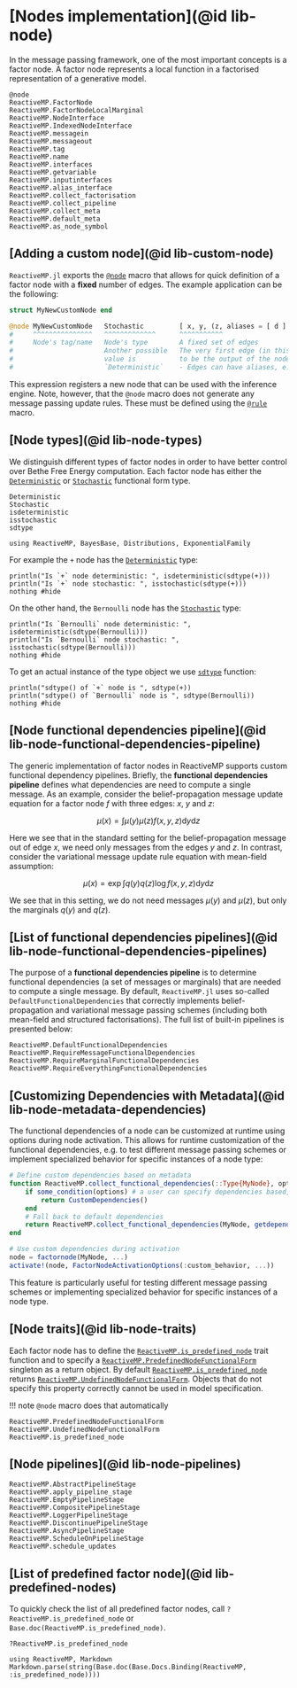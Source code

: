 # [Nodes implementation](@id lib-node)

In the message passing framework, one of the most important concepts is a factor node.
A factor node represents a local function in a factorised representation of a generative model.

```@docs
@node
ReactiveMP.FactorNode
ReactiveMP.FactorNodeLocalMarginal
ReactiveMP.NodeInterface
ReactiveMP.IndexedNodeInterface
ReactiveMP.messagein
ReactiveMP.messageout
ReactiveMP.tag
ReactiveMP.name
ReactiveMP.interfaces
ReactiveMP.getvariable
ReactiveMP.inputinterfaces
ReactiveMP.alias_interface
ReactiveMP.collect_factorisation
ReactiveMP.collect_pipeline
ReactiveMP.collect_meta
ReactiveMP.default_meta
ReactiveMP.as_node_symbol
```

## [Adding a custom node](@id lib-custom-node)

`ReactiveMP.jl` exports the [`@node`](@ref) macro that allows for quick definition of a factor node with a __fixed__ number of edges. The example application can be the following:

```julia
struct MyNewCustomNode end

@node MyNewCustomNode   Stochastic         [ x, y, (z, aliases = [ d ] ) ]
#     ^^^^^^^^^^^^^^^   ^^^^^^^^^^^^^      ^^^^^^^^^^^
#     Node's tag/name   Node's type        A fixed set of edges
#                       Another possible   The very first edge (in this example `x`) is considered
#                       value is           to be the output of the node
#                       `Deterministic`    - Edges can have aliases, e.g. `z` can be both `z` or `d`
```

This expression registers a new node that can be used with the inference engine. 
Note, however, that the `@node` macro does not generate any message passing update rules.
These must be defined using the [`@rule`](@ref) macro. 

## [Node types](@id lib-node-types)

We distinguish different types of factor nodes in order to have better control over Bethe Free Energy computation.
Each factor node has either the [`Deterministic`](@ref) or [`Stochastic`](@ref) functional form type.

```@docs
Deterministic
Stochastic
isdeterministic
isstochastic
sdtype
```

```@setup lib-node-types
using ReactiveMP, BayesBase, Distributions, ExponentialFamily
```

For example the `+` node has the [`Deterministic`](@ref) type:

```@example lib-node-types
println("Is `+` node deterministic: ", isdeterministic(sdtype(+)))
println("Is `+` node stochastic: ", isstochastic(sdtype(+)))
nothing #hide
```

On the other hand, the `Bernoulli` node has the [`Stochastic`](@ref) type:

```@example lib-node-types
println("Is `Bernoulli` node deterministic: ", isdeterministic(sdtype(Bernoulli)))
println("Is `Bernoulli` node stochastic: ", isstochastic(sdtype(Bernoulli)))
nothing #hide
```

To get an actual instance of the type object we use [`sdtype`](@ref) function:

```@example lib-node-types
println("sdtype() of `+` node is ", sdtype(+))
println("sdtype() of `Bernoulli` node is ", sdtype(Bernoulli))
nothing #hide
```

## [Node functional dependencies pipeline](@id lib-node-functional-dependencies-pipeline)

The generic implementation of factor nodes in ReactiveMP supports custom functional dependency pipelines. Briefly, the __functional dependencies pipeline__ defines what
dependencies are need to compute a single message. As an example, consider the belief-propagation message update equation for a factor node $f$ with three edges: $x$, $y$ and $z$:

```math
\mu(x) = \int \mu(y) \mu(z) f(x, y, z) \mathrm{d}y \mathrm{d}z
```

Here we see that in the standard setting for the belief-propagation message out of edge $x$, we need only messages from the edges $y$ and $z$. In contrast, consider the variational message update rule equation with mean-field assumption:

```math
\mu(x) = \exp \int q(y) q(z) \log f(x, y, z) \mathrm{d}y \mathrm{d}z
```

We see that in this setting, we do not need messages $\mu(y)$ and $\mu(z)$, but only the marginals $q(y)$ and $q(z)$. 

## [List of functional dependencies pipelines](@id lib-node-functional-dependencies-pipelines)

The purpose of a __functional dependencies pipeline__ is to determine functional dependencies (a set of messages or marginals) that are needed to compute a single message. By default, `ReactiveMP.jl` uses so-called `DefaultFunctionalDependencies` that correctly implements belief-propagation and variational message passing schemes (including both mean-field and structured factorisations). The full list of built-in pipelines is presented below:

```@docs
ReactiveMP.DefaultFunctionalDependencies
ReactiveMP.RequireMessageFunctionalDependencies
ReactiveMP.RequireMarginalFunctionalDependencies
ReactiveMP.RequireEverythingFunctionalDependencies
```

## [Customizing Dependencies with Metadata](@id lib-node-metadata-dependencies)

The functional dependencies of a node can be customized at runtime using options during node activation. This allows for runtime customization of the functional dependencies, e.g. to test different message passing schemes or implement specialized behavior for specific instances of a node type:

```julia
# Define custom dependencies based on metadata
function ReactiveMP.collect_functional_dependencies(::Type{MyNode}, options::FactorNodeActivationOptions)
    if some_condition(options) # a user can specify dependencies based, for example, on metadata
        return CustomDependencies()
    end
    # Fall back to default dependencies
    return ReactiveMP.collect_functional_dependencies(MyNode, getdependecies(options))
end

# Use custom dependencies during activation
node = factornode(MyNode, ...)
activate!(node, FactorNodeActivationOptions(:custom_behavior, ...))
```

This feature is particularly useful for testing different message passing schemes or implementing specialized behavior for specific instances of a node type.

## [Node traits](@id lib-node-traits)

Each factor node has to define the [`ReactiveMP.is_predefined_node`](@ref) trait function and to specify a [`ReactiveMP.PredefinedNodeFunctionalForm`](@ref) 
singleton as a return object. By default [`ReactiveMP.is_predefined_node`](@ref) returns [`ReactiveMP.UndefinedNodeFunctionalForm`](@ref). 
Objects that do not specify this property correctly cannot be used in model specification.

!!! note
    `@node` macro does that automatically

```@docs
ReactiveMP.PredefinedNodeFunctionalForm
ReactiveMP.UndefinedNodeFunctionalForm
ReactiveMP.is_predefined_node
```

## [Node pipelines](@id lib-node-pipelines)

```@docs
ReactiveMP.AbstractPipelineStage
ReactiveMP.apply_pipeline_stage
ReactiveMP.EmptyPipelineStage
ReactiveMP.CompositePipelineStage
ReactiveMP.LoggerPipelineStage
ReactiveMP.DiscontinuePipelineStage
ReactiveMP.AsyncPipelineStage
ReactiveMP.ScheduleOnPipelineStage
ReactiveMP.schedule_updates
```

## [List of predefined factor node](@id lib-predefined-nodes)    

To quickly check the list of all predefined factor nodes, call `?ReactiveMP.is_predefined_node` or `Base.doc(ReactiveMP.is_predefined_node)`.

```
?ReactiveMP.is_predefined_node
```

```@eval
using ReactiveMP, Markdown
Markdown.parse(string(Base.doc(Base.Docs.Binding(ReactiveMP, :is_predefined_node))))
```

